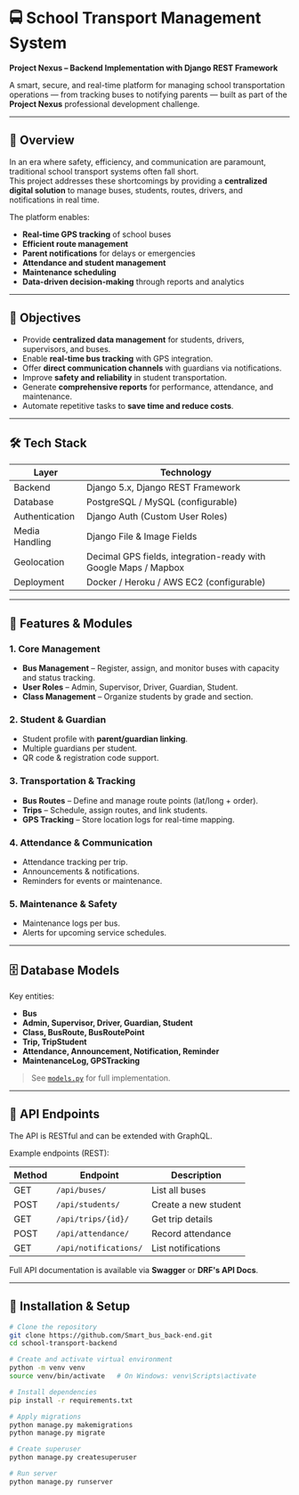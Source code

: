 # 🚍 School Transport Management System

**Project Nexus – Backend Implementation with Django REST Framework**

A smart, secure, and real-time platform for managing school transportation operations — from tracking buses to notifying parents — built as part of the **Project Nexus** professional development challenge.

---

## 📖 Overview

In an era where safety, efficiency, and communication are paramount, traditional school transport systems often fall short.  
This project addresses these shortcomings by providing a **centralized digital solution** to manage buses, students, routes, drivers, and notifications in real time.

The platform enables:
- **Real-time GPS tracking** of school buses
- **Efficient route management**
- **Parent notifications** for delays or emergencies
- **Attendance and student management**
- **Maintenance scheduling**
- **Data-driven decision-making** through reports and analytics

---

## 🎯 Objectives

- Provide **centralized data management** for students, drivers, supervisors, and buses.
- Enable **real-time bus tracking** with GPS integration.
- Offer **direct communication channels** with guardians via notifications.
- Improve **safety and reliability** in student transportation.
- Generate **comprehensive reports** for performance, attendance, and maintenance.
- Automate repetitive tasks to **save time and reduce costs**.

---

## 🛠 Tech Stack

| Layer           | Technology |
|-----------------|------------|
| Backend         | Django 5.x, Django REST Framework |
| Database        | PostgreSQL / MySQL (configurable) |
| Authentication  | Django Auth (Custom User Roles) |
| Media Handling  | Django File & Image Fields |
| Geolocation     | Decimal GPS fields, integration-ready with Google Maps / Mapbox |
| Deployment      | Docker / Heroku / AWS EC2 (configurable) |

---

## 📂 Features & Modules

### 1. **Core Management**
- **Bus Management** – Register, assign, and monitor buses with capacity and status tracking.
- **User Roles** – Admin, Supervisor, Driver, Guardian, Student.
- **Class Management** – Organize students by grade and section.

### 2. **Student & Guardian**
- Student profile with **parent/guardian linking**.
- Multiple guardians per student.
- QR code & registration code support.

### 3. **Transportation & Tracking**
- **Bus Routes** – Define and manage route points (lat/long + order).
- **Trips** – Schedule, assign routes, and link students.
- **GPS Tracking** – Store location logs for real-time mapping.

### 4. **Attendance & Communication**
- Attendance tracking per trip.
- Announcements & notifications.
- Reminders for events or maintenance.

### 5. **Maintenance & Safety**
- Maintenance logs per bus.
- Alerts for upcoming service schedules.

---

## 🗄 Database Models

Key entities:

- **Bus**  
- **Admin, Supervisor, Driver, Guardian, Student**  
- **Class, BusRoute, BusRoutePoint**  
- **Trip, TripStudent**  
- **Attendance, Announcement, Notification, Reminder**  
- **MaintenanceLog, GPSTracking**

> See [`models.py`](./school_transport/models.py) for full implementation.

---

## 🔄 API Endpoints

The API is RESTful and can be extended with GraphQL.

Example endpoints (REST):

| Method | Endpoint | Description |
|--------|----------|-------------|
| GET    | `/api/buses/` | List all buses |
| POST   | `/api/students/` | Create a new student |
| GET    | `/api/trips/{id}/` | Get trip details |
| POST   | `/api/attendance/` | Record attendance |
| GET    | `/api/notifications/` | List notifications |

Full API documentation is available via **Swagger** or **DRF's API Docs**.

---

## 🚀 Installation & Setup

```bash
# Clone the repository
git clone https://github.com/Smart_bus_back-end.git
cd school-transport-backend

# Create and activate virtual environment
python -m venv venv
source venv/bin/activate   # On Windows: venv\Scripts\activate

# Install dependencies
pip install -r requirements.txt

# Apply migrations
python manage.py makemigrations
python manage.py migrate

# Create superuser
python manage.py createsuperuser

# Run server
python manage.py runserver

